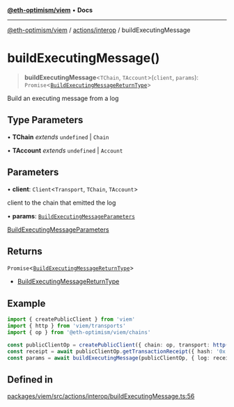 [**@eth-optimism/viem**](../../../README.md) • **Docs**

***

[@eth-optimism/viem](../../../README.md) / [actions/interop](../README.md) / buildExecutingMessage

# buildExecutingMessage()

> **buildExecutingMessage**\<`TChain`, `TAccount`\>(`client`, `params`): `Promise`\<[`BuildExecutingMessageReturnType`](../type-aliases/BuildExecutingMessageReturnType.md)\>

Build an executing message from a log

## Type Parameters

• **TChain** *extends* `undefined` \| `Chain`

• **TAccount** *extends* `undefined` \| `Account`

## Parameters

• **client**: `Client`\<`Transport`, `TChain`, `TAccount`\>

client to the chain that emitted the log

• **params**: [`BuildExecutingMessageParameters`](../type-aliases/BuildExecutingMessageParameters.md)

[BuildExecutingMessageParameters](../type-aliases/BuildExecutingMessageParameters.md)

## Returns

`Promise`\<[`BuildExecutingMessageReturnType`](../type-aliases/BuildExecutingMessageReturnType.md)\>

- [BuildExecutingMessageReturnType](../type-aliases/BuildExecutingMessageReturnType.md)

## Example

```ts
import { createPublicClient } from 'viem'
import { http } from 'viem/transports'
import { op } from '@eth-optimism/viem/chains'

const publicClientOp = createPublicClient({ chain: op, transport: http() })
const receipt = await publicClientOp.getTransactionReceipt({ hash: '0x...' })
const params = await buildExecutingMessage(publicClientOp, { log: receipt.logs[0] })
```

## Defined in

[packages/viem/src/actions/interop/buildExecutingMessage.ts:56](https://github.com/ethereum-optimism/ecosystem/blob/17cffb9f4d194af60c7c1f0d0e30d41e88fba084/packages/viem/src/actions/interop/buildExecutingMessage.ts#L56)
